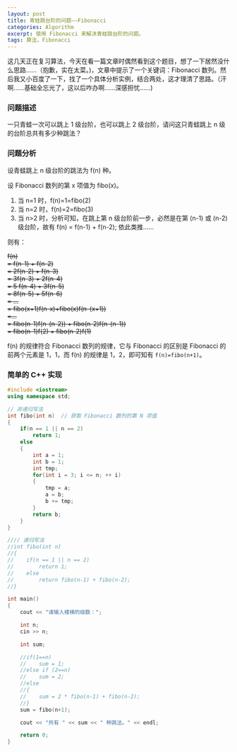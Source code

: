 ```yaml
---
layout: post
title: 青蛙跳台阶的问题——Fibonacci
categories: Algorithm
excerpt: 使用 Fibonacci 来解决青蛙跳台阶的问题。
tags: 算法，Fibonacci
---
```


这几天正在复习算法，今天在看一篇文章时偶然看到这个题目，想了一下居然没什么思路……（抱歉，实在太菜。)，文章中提示了一个关键词：Fibonacci 数列。然后我又小百度了一下，找了一个具体分析实例，结合两处，这才理清了思路。（汗啊……基础全忘光了，这以后咋办啊……深感担忧……)

### 问题描述

一只青蛙一次可以跳上 1 级台阶，也可以跳上 2 级台阶，请问这只青蛙跳上 n 级的台阶总共有多少种跳法？

### 问题分析

设青蛙跳上 n 级台阶的跳法为 f(n) 种。

设 Fibonacci 数列的第 x 项值为 fibo(x)。

1. 当 n=1 时，f(n)=1=fibo(2)
2. 当 n=2 时，f(n)=2=fibo(3)
3. 当 n>2 时，分析可知，在跳上第 n 级台阶前一步，必然是在第 (n-1) 或 (n-2) 级台阶，故有 f(n) = f(n-1) + f(n-2); 依此类推……

则有：

<del>f(n)</del>  
<del>= f(n-1) + f(n-2)</del>  
<del>= 2f(n-2) + f(n-3)</del>  
<del>= 3f(n-3) + 2f(n-4)</del>  
<del>= 5 f(n-4) + 3f(n-5)</del>  
<del>= 8f(n-5) + 5f(n-6)</del>  
<del>= ...</del>  
<del>= fibo(x+1)f(n-x)+fibo(x)f(n-(x+1))</del>  
<del>=...</del>  
<del>= fibo(n-1)f(n-(n-2)) + fibo(n-2)f(n-(n-1))</del>  
<del>= fibo(n-1)f(2) + fibo(n-2)f(1)</del>  

f(n) 的规律符合 Fibonacci 数列的规律，它与 Fibonacci 的区别是 Fibonacci 的前两个元素是 1，1，而 f(n) 的规律是 1，2，即可知有 `f(n)=fibo(n+1)`。

### 简单的 C++ 实现

```cpp
#include <iostream>
using namespace std;

// 非递归写法
int fibo(int n)  // 获取 Fibonacci 数列的第 N 项值
{
    if(n == 1 || n == 2)
        return 1;
    else
    {
        int a = 1;
        int b = 1;
        int tmp;
        for(int i = 3; i <= n; ++ i)
        {
            tmp = a;
            a = b;
            b += tmp;
        }
        return b;
    }
}

//// 递归写法
//int fibo(int n)
//{
//    if(n == 1 || n == 2)
//        return 1;
//    else
//        return fibo(n-1) + fibo(n-2);
//}

int main()
{
    cout << "请输入楼梯的级数：";

    int n;
    cin >> n;

    int sum;

    //if(1==n)
    //    sum = 1;
    //else if (2==n)
    //    sum = 2;
    //else
    //{
    //    sum = 2 * fibo(n-1) + fibo(n-2);
    //}
    sum = fibo(n+1);

    cout << "共有 " << sum << " 种跳法。" << endl;

    return 0;
}
```
